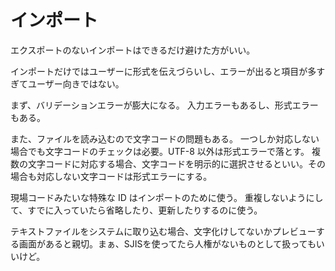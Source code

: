 # インポート

エクスポートのないインポートはできるだけ避けた方がいい。

インポートだけではユーザーに形式を伝えづらいし、エラーが出ると項目が多すぎてユーザー向きではない。

まず、バリデーションエラーが膨大になる。
入力エラーもあるし、形式エラーもある。

また、ファイルを読み込むので文字コードの問題もある。
一つしか対応しない場合でも文字コードのチェックは必要。UTF-8 以外は形式エラーで落とす。
複数の文字コードに対応する場合、文字コードを明示的に選択させるといい。その場合も対応しない文字コードは形式エラーにする。

現場コードみたいな特殊な ID はインポートのために使う。
重複しないようにして、すでに入っていたら省略したり、更新したりするのに使う。

テキストファイルをシステムに取り込む場合、文字化けしてないかプレビューする画面があると親切。まぁ、SJISを使ってたら人権がないものとして扱ってもいいけど。
